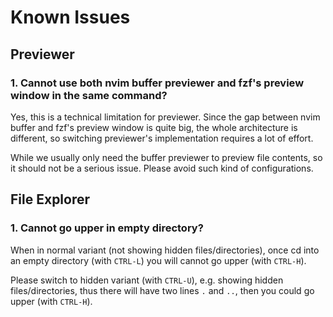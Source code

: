 # Known Issues

## Previewer

### 1. Cannot use both nvim buffer previewer and fzf's preview window in the same command?

Yes, this is a technical limitation for previewer. Since the gap between nvim buffer and fzf's preview window is quite big, the whole architecture is different, so switching previewer's implementation requires a lot of effort.

While we usually only need the buffer previewer to preview file contents, so it should not be a serious issue. Please avoid such kind of configurations.

## File Explorer

### 1. Cannot go upper in empty directory?

When in normal variant (not showing hidden files/directories), once cd into an empty directory (with `CTRL-L`) you will cannot go upper (with `CTRL-H`).

Please switch to hidden variant (with `CTRL-U`), e.g. showing hidden files/directories, thus there will have two lines `.` and `..`, then you could go upper (with `CTRL-H`).
